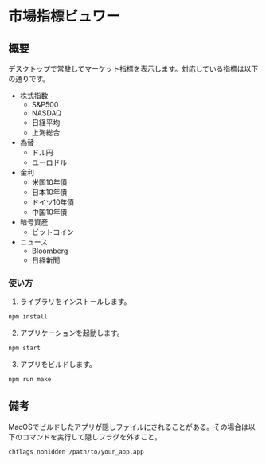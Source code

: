 # 市場指標ビュワー

## 概要

デスクトップで常駐してマーケット指標を表示します。対応している指標は以下の通りです。

- 株式指数
  - S&P500
  - NASDAQ
  - 日経平均
  - 上海総合
- 為替
  - ドル円
  - ユーロドル
- 金利
  - 米国10年債
  - 日本10年債
  - ドイツ10年債
  - 中国10年債
- 暗号資産
  - ビットコイン
- ニュース
  - Bloomberg
  - 日経新聞

### 使い方

1. ライブラリをインストールします。

```bash
npm install
```

2. アプリケーションを起動します。

```bash
npm start
```

3. アプリをビルドします。

```bash
npm run make
```

## 備考

MacOSでビルドしたアプリが隠しファイルにされることがある。その場合は以下のコマンドを実行して隠しフラグを外すこと。

```bash
chflags nohidden /path/to/your_app.app
```

